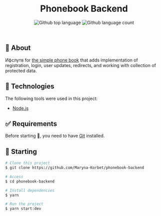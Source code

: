 
<h1 align="center">Phonebook Backend</h1>

<p align="center">
  <img alt="Github top language" src="https://img.shields.io/github/languages/top/Maryna-Korbet/phonebook-backend?color=56BEB8">

  <img alt="Github language count" src="https://img.shields.io/github/languages/count/Maryna-Korbet/phonebook-backend?color=56BEB8">

</p>

<br>

## :dart: About ##

Ифслутв for [the simple phone book](https://github.com/Maryna-Korbet/phonebook-frontend) that adds implementation of registration,
login, user updates, redirects, and working with collection of protected data.

## :rocket: Technologies ##

The following tools were used in this project:

- [Node.js](https://nodejs.org/en)

## :white_check_mark: Requirements ##

Before starting :checkered_flag:, you need to have [Git](https://git-scm.com) installed.

## :checkered_flag: Starting ##

```bash
# Clone this project
$ git clone https://github.com/Maryna-Korbet/phonebook-backend

# Access
$ cd phonebook-backend

# Install dependencies
$ yarn 

# Run the project
$ yarn start:dev


